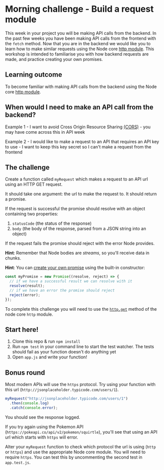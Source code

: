 # Morning challenge - Build a request module

This week in your project you will be making API calls from the backend. In the past few weeks you have been making API calls from the frontend with the `fetch` method. Now that you are in the backend we would like you to learn how to make similar requests using the Node core [http module](https://nodejs.org/api/http.html). This workshop is intended to familiarise you with how backend requests are made, and practice creating your own promises.

## Learning outcome

To become familiar with making API calls from the backend using the Node core [http module](https://nodejs.org/api/http.html).

## When would I need to make an API call from the backend?

Example 1 - I want to avoid Cross Origin Resource Sharing [(CORS)](https://developer.mozilla.org/en-US/docs/Web/HTTP/CORS) - you may have come across this in API week

Example 2 - I would like to make a request to an API that requires an API key to use - I want to keep this key secret so I can't make a request from the frontend

## The challenge

Create a function called `myRequest` which makes a request to an API url using an HTTP GET request.

It should take one argument: the url to make the request to. It should return a promise.

If the request is successful the promise should resolve with an object containing two properties:

1. `statusCode` (the status of the response)
2. `body` (the body of the response, parsed from a JSON string into an object)

If the request fails the promise should reject with the error Node provides.

**Hint**: Remember that Node bodies are _streams_, so you'll receive data in chunks.

**Hint**: You can [create your own promise](https://developer.mozilla.org/en-US/docs/Web/JavaScript/Reference/Global_Objects/Promise#Examples) using the built-in constructor:

```js
const myPromise = new Promise((resolve, reject) => {
  // if we have a successful result we can resolve with it
  resolve(result);
  // if we have an error the promise should reject
  reject(error);
});
```

To complete this challenge you will need to use the [`http.get`](https://nodejs.org/api/http.html#http_http_get_options_callback) method of the node core `http` module.

## Start here!

1. Clone this repo & run `npm install`
2. Run `npm test` in your command line to start the test watcher. The tests should fail as your function doesn't do anything yet
3. Open `app.js` and write your function!

## Bonus round

Most modern APIs will use the `https` protocol.
Try using your function with this url (`http://jsonplaceholder.typicode.com/users/1`).

```js
myRequest("http://jsonplaceholder.typicode.com/users/1")
  .then(console.log)
  .catch(console.error);
```

You should see the response logged.

If you try again using the Pokemon API (`https://pokeapi.co/api/v2/pokemon/squirtle`), you'll see that using an API url which starts with `https` will error.

Alter your `myRequest` function to check which protocol the url is using (`http` or `https`) and use the appropriate Node core module. You will need to require `https`. You can test this by uncommenting the second test in `app.test.js`.
